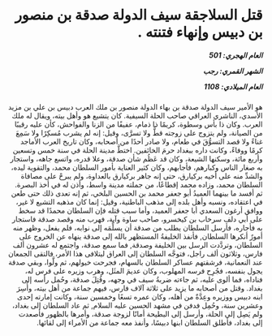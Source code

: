 <h1 dir="rtl">قتل السلاجقة سيف الدولة صدقة بن منصور بن دبيس وإنهاء فتنته .</h1>

<h5 dir="rtl">العام الهجري:  501

الشهر القمري: رجب

العام الميلادي: 1108</h5>

<p dir="rtl">هو الأمير سيف الدولة صدقة بن بهاء الدولة منصور بن ملك العرب دبيس بن علي بن مزيد الأسدي، الناشري العراقي صاحب الحلة السيفية. كان يتشيع هو وأهل بيته، ويقال له ملك العرب. وكان ذا بأس وسطوة، كريمًا ذا ذمام، عفيفًا من الزنا والفواحش، كأن عليه رقيبًا من الصيانة، ولم يتزوج على زوجته قطُّ ولا تسرَّى، وقيل: إنه لم يشرب مُسكِرًا ولا سَمِعَ غناءً ولا قصد التسوُّقَ في طعام، ولا صادر أحدًا من أصحابه، وكان تاريخ العرب الأماجد كرمًا ووفاءً، وكانت داره ببغداد حرمَ الخائفين. اختطَّ مدينة الحلة في سنة خمس وتسعين وأربع مائة، وسكنها الشيعة، وكان قد عَظُم شأن صدقة، وعلا قدره، واتسع جاهه، واستجار به صغار الناس وكبارهم، فأجابهم، وكان كثير العناية بأمور السلطان محمد، والتقوية ليده، والشدِّ منه على أخيه بركيارق، حتى إنه جاهر بركيارق بالعداوة، ولم يبرحْ على مصافاة السلطان محمد، وزاده محمد إقطاعًا، من جملته مدينة واسط، وأذن له في أخذ البصرة. ثم أفسد ما بينهما العميدُ أبو جعفر محمد بن الحسين البلخي، ثم إنه تعدى ذلك حتى طعن في اعتقاده، ونسبه وأهل بلده إلى مذهب الباطنية، وقيل: إنما كان مذهبه التشيع لا غير، ووافق أرغون السعدي أبا جعفر العميد، وأما سبب قتله فإن السلطان محمدًا قد سخط على أبي دلف سرخاب بن كيخسرو، صاحب ساوة وآبة، فهرب منه وقصد صدقة فاستجار به فأجاره، فأرسل السلطان يطلب من صدقة أن يسلِّمَه إلى نوابه، فلم يفعل، وظهر منه أمورٌ أنكرها السلطان, فأنفذ الخليفةُ المستظهر بالله إلى صدقة ينهاه عن الخروج على السلطان، وتردَّدت الرسل بين الخليفة وصدقة, فما سمع صدقة، واجتمع له عشرون ألف فارس، وثلاثون ألف راجل، فتوجَّه السلطان إلى العراق ليتلافى هذا الأمر، فالتقى الجمعان عند النعمانية، فرشقتهم عساكر السلطان بالسهام، فجرحت خيولهم، ثم ولَّوا، وبقي صدقة يجول بنفسه، فجُرِح فرسه المهلوب، وكان عديمَ المثَل، وهرب وزيره على فرس له، فناداه، فما ألوى عليه، ثم جاءته ضربةُ سيف في وجهه، وقُتِلَ صدقة، وحُمل رأسه إلى بغداد. وقتل من أصحابه ما يزيد على ثلاثة آلاف فارس، فيهم جماعة من أهل بيته، وأُسِرَ ابنه دبيس ووزيره وعِدَّةٌ من أهله، وكان عمره تسعًا وخمسين سنة، وكانت إمارته إحدى وعشرين سنة، وحُمِل فدفن في مشهد الحسين عليه السلام, ثم عاد السلطان إلى بغداد، ولم يَصِل إلى الحلة، وأرسل إلى البطيحة أمانًا لزوجة صدقة، وأمرها بالظهور فأصعدت إلى بغداد، فأطلق السلطان ابنها دبيسًا، وأنفذ معه جماعة من الأمراء إلى لقائها.</p></br>
